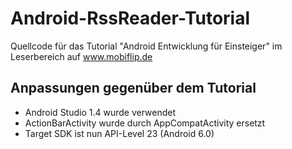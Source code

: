 # Android-RssReader-Tutorial
Quellcode für das Tutorial "Android Entwicklung für Einsteiger" im Leserbereich auf www.mobiflip.de

## Anpassungen gegenüber dem Tutorial 
- Android Studio 1.4 wurde verwendet
- ActionBarActivity wurde durch AppCompatActivity ersetzt
- Target SDK ist nun API-Level 23 (Android 6.0)
